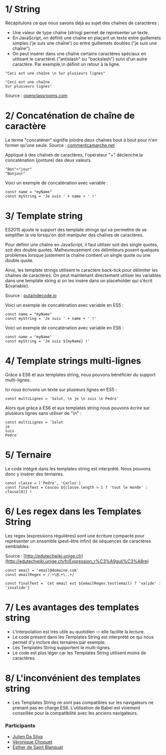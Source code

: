 # 1/ String
Récapitulons ce que nous savons déjà au sujet des chaînes de caractères :

  - Une valeur de type chaîne (string) permet de représenter un texte.
  - En JavaScript, on définit une chaîne en plaçant un texte entre guillemets simples ('je suis une chaîne') ou entre guillemets doubles ("je suis une chaîne").
  - On peut insérer dans une chaîne certains caractères spéciaux en utilisant le caractère\ ("antislash" ou "backslash") suivi d'un autre caractère. Par exemple,\n définit un retour à la ligne.

```
"Ceci est une chaîne \n Sur plusieurs lignes"
```

```
"Ceci est une chaîne
Sur plusieurs lignes"
```

Source : [openclassrooms.com](https://openclassrooms.com/courses/apprenez-a-coder-avec-javascript/manipulez-les-chaines-de-caracteres)


# 2/ Concaténation de chaîne de caractère
Le terme "concaténer" signifie joindre deux chaînes bout à bout pour n'en former qu'une seule.
Source : [commentcamarche.net](http://www.commentcamarche.net/faq/16306-javascript-concatenation-de-chaines-de-caracteres)

Appliqué à des chaînes de caractères, l'opérateur "+" déclenche la concaténation (jointure) des deux valeurs.

```
"Bon"+"jour"
"Bonjour"
```

Voici un exemple de concaténation avec variable :
```
const name = "myName"
const myString = 'Je suis ' + name + ' !'
```

# 3/ Template string
ES2015 ajoute le support des template strings qui va permettre de se simplifier la vie lorsqu'on doit manipuler des chaînes de caractères.

Pour définir une chaîne en JavaScript, il faut utiliser soit des single quotes, soit des double quotes. Malheureusement ces délimiteurs posent quelques problèmes lorsque justement la chaîne contient un single quote ou une double quote.

Ainsi, les template strings utilisent le caractère back-tick pour délimiter les chaînes de caractères. On peut maintenant directement utiliser les variables dans une template string si on les insère dans un placeholder qui s'écrit ${variable}.

Source : [putaindecode.io](http://putaindecode.io/fr/articles/js/es2015/template-strings/)

Voici un exemple de concaténation avec variable en ES5 :
```
const name = "myName"
const myString = 'Je suis ' + name + ' !'
```

Voici un exemple de concaténation avec variable en ES6 :
```
const name = "myName"
const myString = 'Je suis ${myName} !'
```

# 4/ Template strings multi-lignes
Grâce à ES6 et aux templates string, nous pouvons bénéficier du support multi-lignes.

Ici nous écrivons un texte sur plusieurs lignes en ES5 :
```
const multiLignes = 'Salut, \n je \n suis \n Pedro'
```
Alors que grâce à ES6 et aux templates string nous pouvons écrire sur plusieurs lignes sans utiliser de "\n" :
```
const multiLignes = `Salut
je
suis
Pedro`
```

# 5/ Ternaire
Le code intégré dans les templates string est interprété. Nous pouvons donc y insérer des ternaires. 
```
const classe = ['Pedro', 'Carlos']
const finalText = Coucou ${classe.length > 1 ? 'tout le monde' : classe[0]} !
```

# 6/ Les regex dans les Templates String

Les regex (expressions régulières) sont une écriture compacte pour représenter un ensemble (peut-être infini) de séquences de caractères semblables.

Source : [http://edutechwiki.unige.ch](http://edutechwiki.unige.ch/fr/Expression_r%C3%A9guli%C3%A8re)
```
const email = 'email@domaine.com'
const emailRegex = /.+\@.+\..+/

const finalText = `Cet email est ${emailRegex.test(email) ? 'valide' : 'invalide'}`
```

# 7/ Les avantages des templates string

- L’interpolation est très utile au quotidien — elle facilite la lecture.
- Le code présent dans les Templates String est interprété ce qui nous permet d'y inclure des ternaires par exemple.
- Les Templates String supportent le multi-lignes.
- Le code est plus léger car les Templates String utilisent moins de caractères.

# 8/ L'inconvénient des templates string

- Les Templates String ne sont pas compatibles sur les navigateurs ne prenant pas en charge ES6. L'utilisation de Babel est vivement conseillée pour la compatibilité avec les anciens navigateurs.


### Participants

+ [Julien Da Silva](https://github.com/juliendasilva)
+ [Véronique Choquet](https://github.com/Henka-nk)
+ [Esther de Saint Blanquat](https://github.com/Taster9)